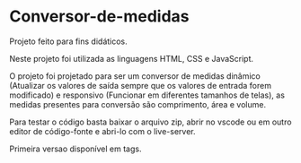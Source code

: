 # Conversor-de-medidas

Projeto feito para fins didáticos.

Neste projeto foi utilizada as linguagens HTML, CSS e JavaScript.

O projeto foi projetado para ser um conversor de medidas dinâmico (Atualizar os valores de saída sempre que os valores de entrada forem modificado) e responsivo (Funcionar em diferentes tamanhos de telas), as medidas presentes para conversão são comprimento, área e volume.

Para testar o código basta baixar o arquivo zip, abrir no vscode ou em outro editor de código-fonte e abri-lo com o live-server.

Primeira versao disponível em tags.
